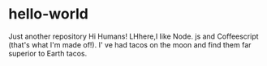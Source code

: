 # hello-world
Just another repository
Hi Humans!
LHhere,I like Node. js and Coffeescript (that's what I'm made of!).
I' ve had tacos on the moon and find them far superior to Earth tacos.
